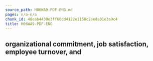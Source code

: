 ```yaml
---
source_path: H06WA9-PDF-ENG.md
pages: n/a-n/a
chunk_id: 48eab4430e3ff60dd4122e1158c2eeda01e3a9c4
title: H06WA9-PDF-ENG
---
```

## organizational commitment, job satisfaction, employee turnover, and

